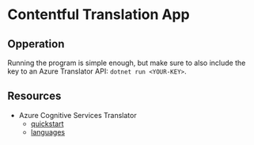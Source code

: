 ﻿# Contentful Translation App

## Opperation
Running the program is simple enough, but make sure to also include the key to an Azure Translator API: `dotnet run <YOUR-KEY>`.

## Resources
- Azure Cognitive Services Translator
   - [quickstart](https://learn.microsoft.com/en-us/azure/cognitive-services/Translator/quickstart-text-rest-api?tabs=csharp)
   - [languages](https://learn.microsoft.com/en-us/azure/cognitive-services/translator/language-support)
